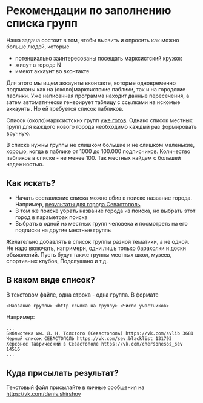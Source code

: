 # Рекомендации по заполнению списка групп

Наша задача состоит в том, чтобы выявить и опросить как можно больше людей, которые
- потенциально заинтересованы посещать марксистский кружок
- живут в городе N
- имеют аккаунт во вконтакте

Для этого мы ищем аккаунты вконтакте, которые одновременно подписаны как на (около)марксистские паблики, так и на городские паблики. Уже написанная программа находит данные пересечения, а затем автоматически генерирует таблицу с ссылками на искомые аккаунты. Но ей требуется список пабликов.

Список (около)марксистских групп [уже готов](https://github.com/prozion/red-kgr/blob/main/sn.tree). Однако список местных групп для каждого нового города необходимо каждый раз формировать вручную.

В списке нужны группы не слишком большие и не слишком маленькие, хорошо, когда в паблике от 1000 до 100.000 подписчиков. Количество пабликов в списке - не менее 100. Так местных найдем с большей надежностью.

## Как искать?

* Начать составление списка можно вбив в поиске название города. Например, [результаты для города Севастополь](https://vk.com/groups?act=catalog&c[per_page]=40&c[q]=Севастополь&c[section]=communities&c[sort]=6)
* В том же поиске убрать название города из поиска, но выбрать этот город в параметрах поиска
* Выбрать в одной из местных групп человека и посмотреть на его подписки на другие местные группы

Желательно добавлять в список группы разной тематики, а не одной. Не надо включать, напримерн, одни лишь только барахолки и доски объявлений. Пусть будут также группы местных школ, музеев, спортивных клубов, Подслушано и т.д.

## В каком виде список?

В текстовом файле, одна строка - одна группа. В формате

`<Название группы> <http ссылка на группу> <Число участников>`

Например:

```
...
Библиотека им. Л. Н. Толстого (Севастополь) https://vk.com/svlib 3681
Черный список СЕВАСТОПОЛЬ https://vk.com/sev.blacklist 131793
Херсонес Таврический в Севастополе https://vk.com/chersonesos_sev 14516
...
```

## Куда присылать результат?

Текстовый файл присылайте в личные сообщения на https://vk.com/denis.shirshov
